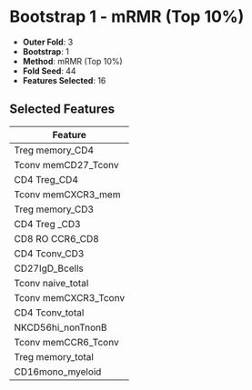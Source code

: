 # Bootstrap 1 - mRMR (Top 10%)

- **Outer Fold**: 3
- **Bootstrap**: 1
- **Method**: mRMR (Top 10%)
- **Fold Seed**: 44
- **Features Selected**: 16

## Selected Features

| Feature |
|---------|
| Treg memory_CD4 |
| Tconv memCD27_Tconv |
| CD4 Treg_CD4 |
| Tconv memCXCR3_mem |
| Treg memory_CD3 |
| CD4 Treg _CD3 |
| CD8 RO CCR6_CD8 |
| CD4 Tconv_CD3 |
| CD27IgD_Bcells |
| Tconv naive_total |
| Tconv memCXCR3_Tconv |
| CD4 Tconv_total |
| NKCD56hi_nonTnonB |
| Tconv memCCR6_Tconv |
| Treg memory_total |
| CD16mono_myeloid |
